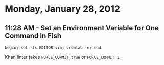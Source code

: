 # Monday, January 28, 2012

## 11:28 AM - Set an Environment Variable for One Command in Fish

    begin; set -lx EDITOR vim; crontab -e; end

Khan linter takes `FORCE_COMMIT true` or `FORCE_COMMIT 1`.
